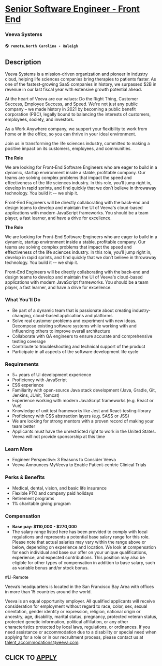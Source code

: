 # [Senior Software Engineer - Front End](https://www.remotewlb.com/apply/senior-software-engineer-front-end-133162)  
### Veeva Systems  
#### `🌎 remote,North Carolina - Raleigh`  

## Description

Veeva Systems is a mission-driven organization and pioneer in industry cloud, helping life sciences companies bring therapies to patients faster. As one of the fastest-growing SaaS companies in history, we surpassed $2B in revenue in our last fiscal year with extensive growth potential ahead.

  

At the heart of Veeva are our values: Do the Right Thing, Customer Success, Employee Success, and Speed. We're not just any public company – we made history in 2021 by becoming a public benefit corporation (PBC), legally bound to balancing the interests of customers, employees, society, and investors.

  

As a Work Anywhere company, we support your flexibility to work from home or in the office, so you can thrive in your ideal environment.

  

Join us in transforming the life sciences industry, committed to making a positive impact on its customers, employees, and communities.

  

 **The Role**

  

We are looking for Front-End Software Engineers who are eager to build in a dynamic, startup environment inside a stable, profitable company. Our teams are solving complex problems that impact the speed and effectiveness of the life sciences industry. In this role, you’ll jump right in, develop in rapid sprints, and find quickly that we don’t believe in throwaway technology. You build it -- we ship it.

  

Front-End Engineers will be directly collaborating with the back-end and design teams to develop and maintain the UI of Veeva's cloud-based applications with modern JavaScript frameworks. You should be a team player, a fast learner, and have a drive for excellence.

  

**The Role**

  

We are looking for Front-End Software Engineers who are eager to build in a dynamic, startup environment inside a stable, profitable company. Our teams are solving complex problems that impact the speed and effectiveness of the life sciences industry. In this role, you’ll jump right in, develop in rapid sprints, and find quickly that we don’t believe in throwaway technology. You build it -- we ship it.

  

Front-End Engineers will be directly collaborating with the back-end and design teams to develop and maintain the UI of Veeva's cloud-based applications with modern JavaScript frameworks. You should be a team player, a fast learner, and have a drive for excellence.

  

### What You'll Do

* Be part of a dynamic team that is passionate about creating industry-changing, cloud-based applications and platforms
* Solve real customer problems and experiment with new ideas. Decompose existing software systems while working with and influencing others to improve overall architecture
* Collaborate with QA engineers to ensure accurate and comprehensive testing coverage
* Contribute to troubleshooting and technical support of the product
* Participate in all aspects of the software development life cycle

  

### Requirements

* 5+ years of UI development experience
* Proficiency with JavaScript
* ES6 experience
* Familiarity with open-source Java stack development (Java, Gradle, Git, Jenkins, JUnit, Tomcat)
* Experience working with modern JavaScript frameworks (e.g. React or Vue)
* Knowledge of unit test frameworks like Jest and React-testing-library 
* Proficiency with CSS abstraction layers (e.g. SASS or JSS)
* We are looking for strong mentors with a proven record of making your team better
* Applicants must have the unrestricted right to work in the United States. Veeva will not provide sponsorship at this time

  

### Learn More

* Engineer Perspective: 3 Reasons to Consider Veeva
* Veeva Announces MyVeeva to Enable Patient-centric Clinical Trials

  

### Perks & Benefits

* Medical, dental, vision, and basic life insurance
* Flexible PTO and company paid holidays
* Retirement programs
* 1% charitable giving program

  

### Compensation

*  **Base pay: $110,000 - $270,000**
* The salary range listed here has been provided to comply with local regulations and represents a potential base salary range for this role. Please note that actual salaries may vary within the range above or below, depending on experience and location. We look at compensation for each individual and base our offer on your unique qualifications, experience, and expected contributions. This position may also be eligible for other types of compensation in addition to base salary, such as variable bonus and/or stock bonus. 

  

#LI-Remote

  

Veeva’s headquarters is located in the San Francisco Bay Area with offices in more than 15 countries around the world.

  

Veeva is an equal opportunity employer. All qualified applicants will receive consideration for employment without regard to race, color, sex, sexual orientation, gender identity or expression, religion, national origin or ancestry, age, disability, marital status, pregnancy, protected veteran status, protected genetic information, political affiliation, or any other characteristics protected by local laws, regulations, or ordinances. If you need assistance or accommodation due to a disability or special need when applying for a role or in our recruitment process, please contact us at talent_accommodations@veeva.com.

  
## CLICK TO [APPLY](https://www.remotewlb.com/apply/senior-software-engineer-front-end-133162)

